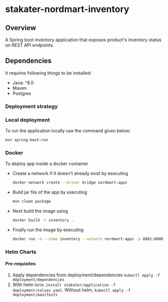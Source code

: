 # stakater-nordmart-inventory

## Overview

A Spring boot inventory application that exposes product's inventory status on REST API endpoints.

## Dependencies

It requires following things to be installed:

* Java: ^8.0
* Maven
* Postgres


### Deployment strategy

### Local deployment

To run the application locally use the command given below:

```bash
mvn spring-boot:run
```

### Docker


To deploy app inside a docker container

* Create a network if it doesn't already exist by executing

  ```bash
  docker network create --driver bridge nordmart-apps
  ```

* Build jar file of the app by executing

  ```bash
  mvn clean package
  ```

* Next build the image using

  ```bash
  docker build -t inventory .
  ```

* Finally run the image by executing

  ```bash
  docker run -d --name inventory --network nordmart-apps -p 8081:8080 inventory
  ```

### Helm Charts

#### Pre-requisites

 
1. Apply dependencies from deployment/dependencies `kubectl apply -f deployment/dependencies`
2. With helm `helm install stakater/application -f deployment/values.yaml`. Without helm, `kubectl apply -f deployment/manifests`

